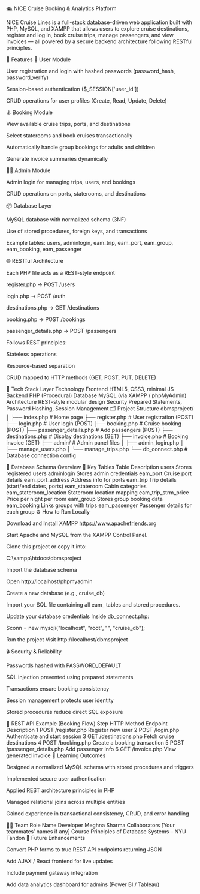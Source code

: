 🛳️ NICE Cruise Booking & Analytics Platform

NICE Cruise Lines is a full-stack database-driven web application built with PHP, MySQL, and XAMPP that allows users to explore cruise destinations, register and log in, book cruise trips, manage passengers, and view invoices — all powered by a secure backend architecture following RESTful principles.

🚀 Features
👤 User Module

User registration and login with hashed passwords (password_hash, password_verify)

Session-based authentication ($_SESSION['user_id'])

CRUD operations for user profiles (Create, Read, Update, Delete)

⚓ Booking Module

View available cruise trips, ports, and destinations

Select staterooms and book cruises transactionally

Automatically handle group bookings for adults and children

Generate invoice summaries dynamically

👨‍✈️ Admin Module

Admin login for managing trips, users, and bookings

CRUD operations on ports, staterooms, and destinations

📦 Database Layer

MySQL database with normalized schema (3NF)

Use of stored procedures, foreign keys, and transactions

Example tables: users, adminlogin, eam_trip, eam_port, eam_group, eam_booking, eam_passenger

🌐 RESTful Architecture

Each PHP file acts as a REST-style endpoint

register.php → POST /users

login.php → POST /auth

destinations.php → GET /destinations

booking.php → POST /bookings

passenger_details.php → POST /passengers

Follows REST principles:

Stateless operations

Resource-based separation

CRUD mapped to HTTP methods (GET, POST, PUT, DELETE)

🧰 Tech Stack
Layer	Technology
Frontend	HTML5, CSS3, minimal JS
Backend	PHP (Procedural)
Database	MySQL (via XAMPP / phpMyAdmin)
Architecture	REST-style modular design
Security	Prepared Statements, Password Hashing, Session Management
🗂️ Project Structure
dbmsproject/
│
├── index.php                # Home page
├── register.php             # User registration (POST)
├── login.php                # User login (POST)
├── booking.php              # Cruise booking (POST)
├── passenger_details.php    # Add passengers (POST)
├── destinations.php         # Display destinations (GET)
├── invoice.php              # Booking invoice (GET)
├── admin/                   # Admin panel files
│   ├── admin_login.php
│   ├── manage_users.php
│   └── manage_trips.php
└── db_connect.php           # Database connection config

🧩 Database Schema Overview
🔹 Key Tables
Table	Description
users	Stores registered users
adminlogin	Stores admin credentials
eam_port	Cruise port details
eam_port_address	Address info for ports
eam_trip	Trip details (start/end dates, ports)
eam_stateroom	Cabin categories
eam_stateroom_location	Stateroom location mapping
eam_trip_strm_price	Price per night per room
eam_group	Stores group booking data
eam_booking	Links groups with trips
eam_passenger	Passenger details for each group
⚙️ How to Run Locally

Download and Install XAMPP
https://www.apachefriends.org

Start Apache and MySQL from the XAMPP Control Panel.

Clone this project or copy it into:

C:\xampp\htdocs\dbmsproject


Import the database schema

Open http://localhost/phpmyadmin

Create a new database (e.g., cruise_db)

Import your SQL file containing all eam_ tables and stored procedures.

Update your database credentials
Inside db_connect.php:

$conn = new mysqli("localhost", "root", "", "cruise_db");


Run the project
Visit http://localhost/dbmsproject

🔒 Security & Reliability

Passwords hashed with PASSWORD_DEFAULT

SQL injection prevented using prepared statements

Transactions ensure booking consistency

Session management protects user identity

Stored procedures reduce direct SQL exposure

💬 REST API Example (Booking Flow)
Step	HTTP Method	Endpoint	Description
1	POST	/register.php	Register new user
2	POST	/login.php	Authenticate and start session
3	GET	/destinations.php	Fetch cruise destinations
4	POST	/booking.php	Create a booking transaction
5	POST	/passenger_details.php	Add passenger info
6	GET	/invoice.php	View generated invoice
🧠 Learning Outcomes

Designed a normalized MySQL schema with stored procedures and triggers

Implemented secure user authentication

Applied REST architecture principles in PHP

Managed relational joins across multiple entities

Gained experience in transactional consistency, CRUD, and error handling

👩‍💻 Team
Role	Name
Developer	Meghna Sharma
Collaborators	[Your teammates’ names if any]
Course	Principles of Database Systems – NYU Tandon
🏁 Future Enhancements

Convert PHP forms to true REST API endpoints returning JSON

Add AJAX / React frontend for live updates

Include payment gateway integration

Add data analytics dashboard for admins (Power BI / Tableau)
